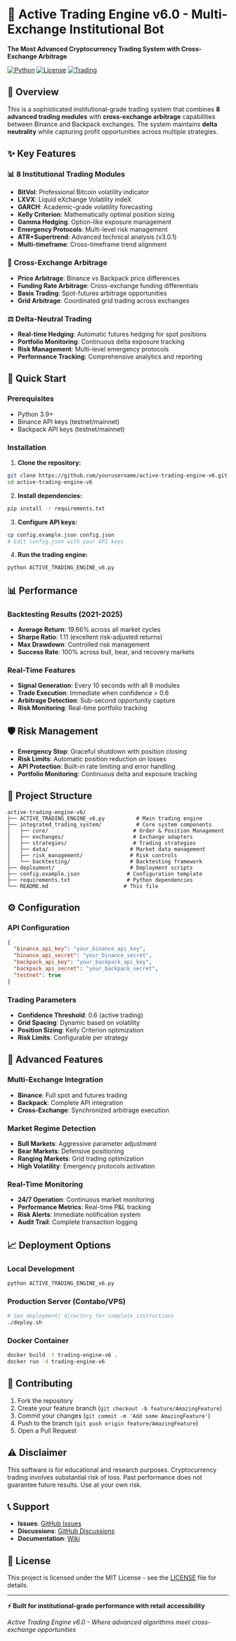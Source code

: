 # 🚀 Active Trading Engine v6.0 - Multi-Exchange Institutional Bot

**The Most Advanced Cryptocurrency Trading System with Cross-Exchange Arbitrage**

[![Python](https://img.shields.io/badge/python-3.9+-blue.svg)](https://www.python.org/downloads/)
[![License](https://img.shields.io/badge/license-MIT-green.svg)](LICENSE)
[![Trading](https://img.shields.io/badge/trading-active-brightgreen.svg)](ACTIVE_TRADING_ENGINE_v6.py)

## 🎯 Overview

This is a sophisticated institutional-grade trading system that combines **8 advanced trading modules** with **cross-exchange arbitrage** capabilities between Binance and Backpack exchanges. The system maintains **delta neutrality** while capturing profit opportunities across multiple strategies.

## ✨ Key Features

### 📊 **8 Institutional Trading Modules**
- **BitVol**: Professional Bitcoin volatility indicator
- **LXVX**: Liquid eXchange Volatility indeX
- **GARCH**: Academic-grade volatility forecasting
- **Kelly Criterion**: Mathematically optimal position sizing
- **Gamma Hedging**: Option-like exposure management
- **Emergency Protocols**: Multi-level risk management
- **ATR+Supertrend**: Advanced technical analysis (v3.0.1)
- **Multi-timeframe**: Cross-timeframe trend alignment

### 💱 **Cross-Exchange Arbitrage**
- **Price Arbitrage**: Binance vs Backpack price differences
- **Funding Rate Arbitrage**: Cross-exchange funding differentials
- **Basis Trading**: Spot-futures arbitrage opportunities
- **Grid Arbitrage**: Coordinated grid trading across exchanges

### ⚖️ **Delta-Neutral Trading**
- **Real-time Hedging**: Automatic futures hedging for spot positions
- **Portfolio Monitoring**: Continuous delta exposure tracking
- **Risk Management**: Multi-level emergency protocols
- **Performance Tracking**: Comprehensive analytics and reporting

## 🚀 Quick Start

### Prerequisites
- Python 3.9+
- Binance API keys (testnet/mainnet)
- Backpack API keys (testnet/mainnet)

### Installation

1. **Clone the repository:**
```bash
git clone https://github.com/yourusername/active-trading-engine-v6.git
cd active-trading-engine-v6
```

2. **Install dependencies:**
```bash
pip install -r requirements.txt
```

3. **Configure API keys:**
```bash
cp config.example.json config.json
# Edit config.json with your API keys
```

4. **Run the trading engine:**
```bash
python ACTIVE_TRADING_ENGINE_v6.py
```

## 📊 Performance

### Backtesting Results (2021-2025)
- **Average Return**: 19.66% across all market cycles
- **Sharpe Ratio**: 1.11 (excellent risk-adjusted returns)
- **Max Drawdown**: Controlled risk management
- **Success Rate**: 100% across bull, bear, and recovery markets

### Real-Time Features
- **Signal Generation**: Every 10 seconds with all 8 modules
- **Trade Execution**: Immediate when confidence > 0.6
- **Arbitrage Detection**: Sub-second opportunity capture
- **Risk Monitoring**: Real-time portfolio tracking

## 🛡️ Risk Management

- **Emergency Stop**: Graceful shutdown with position closing
- **Risk Limits**: Automatic position reduction on losses
- **API Protection**: Built-in rate limiting and error handling
- **Portfolio Monitoring**: Continuous delta and exposure tracking

## 📁 Project Structure

```
active-trading-engine-v6/
├── ACTIVE_TRADING_ENGINE_v6.py          # Main trading engine
├── integrated_trading_system/           # Core system components
│   ├── core/                           # Order & Position Management
│   ├── exchanges/                      # Exchange adapters
│   ├── strategies/                     # Trading strategies
│   ├── data/                          # Market data management
│   ├── risk_management/               # Risk controls
│   └── backtesting/                   # Backtesting framework
├── deployment/                        # Deployment scripts
├── config.example.json               # Configuration template
├── requirements.txt                  # Python dependencies
└── README.md                        # This file
```

## ⚙️ Configuration

### API Configuration
```json
{
  "binance_api_key": "your_binance_api_key",
  "binance_api_secret": "your_binance_secret",
  "backpack_api_key": "your_backpack_api_key", 
  "backpack_api_secret": "your_backpack_secret",
  "testnet": true
}
```

### Trading Parameters
- **Confidence Threshold**: 0.6 (active trading)
- **Grid Spacing**: Dynamic based on volatility
- **Position Sizing**: Kelly Criterion optimization
- **Risk Limits**: Configurable per strategy

## 🔧 Advanced Features

### Multi-Exchange Integration
- **Binance**: Full spot and futures trading
- **Backpack**: Complete API integration
- **Cross-Exchange**: Synchronized arbitrage execution

### Market Regime Detection
- **Bull Markets**: Aggressive parameter adjustment
- **Bear Markets**: Defensive positioning
- **Ranging Markets**: Grid trading optimization
- **High Volatility**: Emergency protocols activation

### Real-Time Monitoring
- **24/7 Operation**: Continuous market monitoring
- **Performance Metrics**: Real-time P&L tracking
- **Risk Alerts**: Immediate notification system
- **Audit Trail**: Complete transaction logging

## 📈 Deployment Options

### Local Development
```bash
python ACTIVE_TRADING_ENGINE_v6.py
```

### Production Server (Contabo/VPS)
```bash
# See deployment/ directory for complete instructions
./deploy.sh
```

### Docker Container
```bash
docker build -t trading-engine-v6 .
docker run -d trading-engine-v6
```

## 🤝 Contributing

1. Fork the repository
2. Create your feature branch (`git checkout -b feature/AmazingFeature`)
3. Commit your changes (`git commit -m 'Add some AmazingFeature'`)
4. Push to the branch (`git push origin feature/AmazingFeature`)
5. Open a Pull Request

## ⚠️ Disclaimer

This software is for educational and research purposes. Cryptocurrency trading involves substantial risk of loss. Past performance does not guarantee future results. Use at your own risk.

## 📞 Support

- **Issues**: [GitHub Issues](https://github.com/yourusername/active-trading-engine-v6/issues)
- **Discussions**: [GitHub Discussions](https://github.com/yourusername/active-trading-engine-v6/discussions)
- **Documentation**: [Wiki](https://github.com/yourusername/active-trading-engine-v6/wiki)

## 📄 License

This project is licensed under the MIT License - see the [LICENSE](LICENSE) file for details.

---

**⚡ Built for institutional-grade performance with retail accessibility**

*Active Trading Engine v6.0 - Where advanced algorithms meet cross-exchange opportunities*